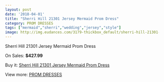 ```yaml
---
layout: post
date: '2018-04-01'
title: "Sherri Hill 21301 Jersey Mermaid Prom Dress"
category: PROM DRESSES
tags: ["mermaid","sherri","wedding","jersey","style"]
image: http://img.eudances.com/3179-thickbox_default/sherri-hill-21301-jersey-mermaid-prom-dress.jpg
---
```

Sherri Hill 21301 Jersey Mermaid Prom Dress

On Sales: **$427.99**
<a href="https://www.eudances.com/en/prom-dresses/1092-sherri-hill-21301-jersey-mermaid-prom-dress.html"><amp-img layout="responsive" width="600" height="600" src="//img.eudances.com/3179-thickbox_default/sherri-hill-21301-jersey-mermaid-prom-dress.jpg" alt="Sherri Hill 21301 Jersey Mermaid Prom Dress 0" /></a>
<a href="https://www.eudances.com/en/prom-dresses/1092-sherri-hill-21301-jersey-mermaid-prom-dress.html"><amp-img layout="responsive" width="600" height="600" src="//img.eudances.com/3180-thickbox_default/sherri-hill-21301-jersey-mermaid-prom-dress.jpg" alt="Sherri Hill 21301 Jersey Mermaid Prom Dress 1" /></a>

Buy it: [Sherri Hill 21301 Jersey Mermaid Prom Dress](https://www.eudances.com/en/prom-dresses/1092-sherri-hill-21301-jersey-mermaid-prom-dress.html "Sherri Hill 21301 Jersey Mermaid Prom Dress")

View more: [PROM DRESSES](https://www.eudances.com/en/13-prom-dresses "PROM DRESSES")
